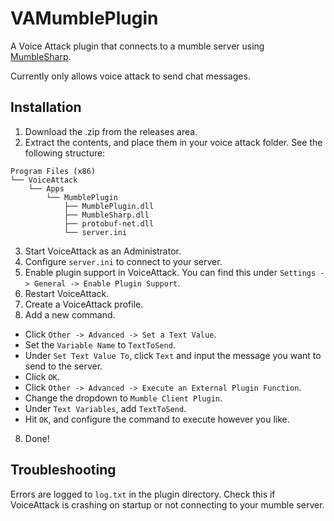 # VAMumblePlugin
A Voice Attack plugin that connects to a mumble server using [MumbleSharp](https://github.com/martindevans/MumbleSharp).

Currently only allows voice attack to send chat messages.


## Installation

1. Download the .zip from the releases area.
2. Extract the contents, and place them in your voice attack folder. See the following structure:

  ```
  Program Files (x86)
  └── VoiceAttack
      └── Apps
          └── MumblePlugin
              ├── MumblePlugin.dll
              ├── MumbleSharp.dll
              ├── protobuf-net.dll
              └── server.ini
  ```
3. Start VoiceAttack as an Administrator.
3. Configure `server.ini` to connect to your server.
4. Enable plugin support in VoiceAttack. You can find this under `Settings -> General -> Enable Plugin Support`.
5. Restart VoiceAttack.
6. Create a VoiceAttack profile.
7. Add a new command.
  * Click `Other -> Advanced -> Set a Text Value`.
  * Set the `Variable Name` to `TextToSend`.
  * Under `Set Text Value To`, click `Text` and input the message you want to send to the server.
  * Click `OK`.
  * Click `Other -> Advanced -> Execute an External Plugin Function`.
  * Change the dropdown to `Mumble Client Plugin`.
  * Under `Text Variables`, add `TextToSend`.
  * Hit `OK`, and configure the command to execute however you like.
8. Done!


## Troubleshooting

Errors are logged to `log.txt` in the plugin directory. Check this if VoiceAttack is crashing on startup or not connecting to your mumble server.
